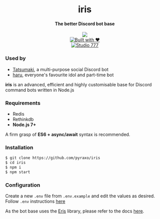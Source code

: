 <div align="center">
  <h1>
    <br>
    iris
    <br>
  </h1>
  <h4>The better Discord bot base</h4>
  <p>
    <a href="https://github.com/feross/standard"><img src="https://cdn.rawgit.com/feross/standard/master/badge.svg"></a>
    <br>
    <a href="http://forthebadge.com/"><img src="http://forthebadge.com/images/badges/built-with-love.svg" alt="Built with ❤"></a>
    <br>
    <a href="https://discord.gg/bBqpAKw"><img src="https://discordapp.com/api/guilds/247727924889911297/embed.png" alt="Studio 777"></a>
  </p>
</div>

### Used by
* [Tatsumaki](https://tatsumaki.xyz), a multi-purpose social Discord bot
* [haru](https://pyraxo.moe/haru), everyone's favourite idol and part-time bot

**iris** is an advanced, efficient and highly customisable base for Discord command bots written in Node.js

### Requirements
* Redis
* Rethinkdb
* **Node.js 7+**

A firm grasp of **ES6 + async/await** syntax is recommended.

### Installation
```bash
$ git clone https://github.com/pyraxo/iris
$ cd iris
$ npm i
$ npm start
```

### Configuration
Create a new `.env` file from `.env.example` and edit the values as desired. Follow `.env` instructions [here](https://www.npmjs.com/package/dotenv-safe)

As the bot base uses the [Eris](https://github.com/abalabahaha/Eris) library, please refer to the docs [here](https://abal.moe/ErisDev/docs.html).
